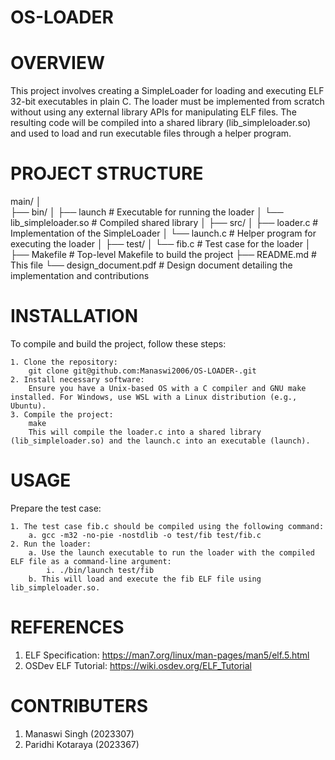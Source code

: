 # OS-LOADER

# OVERVIEW

This project involves creating a SimpleLoader for loading and executing ELF 32-bit executables in plain C. The loader must be implemented from scratch without using any external library APIs for manipulating ELF files. The resulting code will be compiled into a shared library (lib_simpleloader.so) and used to load and run executable files through a helper program.


# PROJECT STRUCTURE

main/ 
│                     
├── bin/ 
│   ├── launch        # Executable for running the loader 
│   └── lib_simpleloader.so # Compiled shared library 
│ 
├── src/ 
│   ├── loader.c     # Implementation of the SimpleLoader 
│   └── launch.c     # Helper program for executing the loader 
│ 
├── test/ 
│   └── fib.c        # Test case for the loader 
│ 
├── Makefile         # Top-level Makefile to build the project 
├── README.md        # This file 
└── design_document.pdf # Design document detailing the implementation and contributions



# INSTALLATION
To compile and build the project, follow these steps:

    1. Clone the repository:
        git clone git@github.com:Manaswi2006/OS-LOADER-.git
    2. Install necessary software:
        Ensure you have a Unix-based OS with a C compiler and GNU make installed. For Windows, use WSL with a Linux distribution (e.g., Ubuntu).
    3. Compile the project:
        make
        This will compile the loader.c into a shared library (lib_simpleloader.so) and the launch.c into an executable (launch).


# USAGE
Prepare the test case:

    1. The test case fib.c should be compiled using the following command:
        a. gcc -m32 -no-pie -nostdlib -o test/fib test/fib.c
    2. Run the loader:
        a. Use the launch executable to run the loader with the compiled ELF file as a command-line argument:
            i. ./bin/launch test/fib
        b. This will load and execute the fib ELF file using lib_simpleloader.so.


# REFERENCES
1. ELF Specification: https://man7.org/linux/man-pages/man5/elf.5.html
2. OSDev ELF Tutorial: https://wiki.osdev.org/ELF_Tutorial


# CONTRIBUTERS
1. Manaswi Singh (2023307)
2. Paridhi Kotaraya (2023367)
